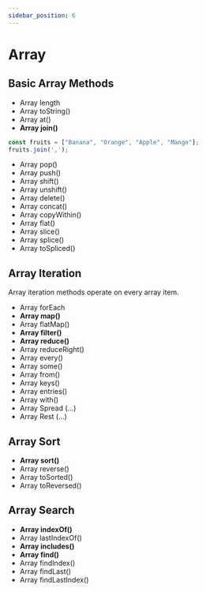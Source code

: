 ```yaml
---
sidebar_position: 6
---
```


# Array

## Basic Array Methods

- Array length
- Array toString()
- Array at()
- **Array join()**
```js
const fruits = ["Banana", "Orange", "Apple", "Mango"];
fruits.join(',');
```
- Array pop()
- Array push()
- Array shift()
- Array unshift()
- Array delete()
- Array concat()
- Array copyWithin()
- Array flat()
- Array slice()
- Array splice()
- Array toSpliced()

## Array Iteration

Array iteration methods operate on every array item.

- Array forEach
- **Array map()**
- Array flatMap()
- **Array filter()**
- **Array reduce()**
- Array reduceRight()
- Array every()
- Array some()
- Array from()
- Array keys()
- Array entries()
- Array with()
- Array Spread (...)
- Array Rest (...)


## Array Sort

- **Array sort()**
- Array reverse()
- Array toSorted()
- Array toReversed()


## Array Search

- **Array indexOf()**
- Array lastIndexOf()
- **Array includes()**
- **Array find()**
- Array findIndex()
- Array findLast()
- Array findLastIndex()